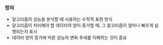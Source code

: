 ### 정의
- 알고리즘의 성능을 분석할 때 사용하는 수학적 표현 방식
- 알고리즘이 처리해야 할 데이터의 양이 증가할 때, 그 알고리즘이 얼마나 빠르게 실행되는지 표시
- 데이터 양의 증가에 따른 성능의 변화 추세를 이해하는 것이 중요

![]()